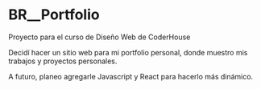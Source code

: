 # BR__Portfolio
Proyecto para el curso de Diseño Web de CoderHouse

Decidí hacer un sitio web para mi portfolio personal, donde muestro mis trabajos y proyectos personales.

A futuro, planeo agregarle Javascript y React para hacerlo más dinámico.